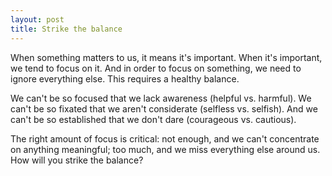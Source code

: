 ```yaml
---
layout: post
title: Strike the balance
---
```


When something matters to us, it means it's important. When it's important, we tend to focus on it. And in order to focus on something, we need to ignore everything else. This requires a healthy balance.

We can't be so focused that we lack awareness (helpful vs. harmful). We can't be so fixated that we aren't considerate (selfless vs. selfish). And we can't be so established that we don't dare (courageous vs. cautious).

The right amount of focus is critical: not enough, and we can't concentrate on anything meaningful; too much, and we miss everything else around us. How will you strike the balance?
